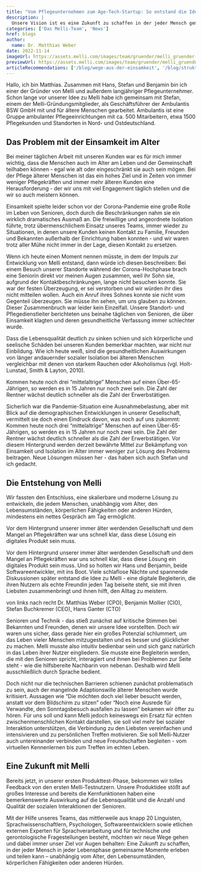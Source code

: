 ```yaml
---
title: "Vom Pflegeunternehmen zum Age-Tech-Startup: So entstand die Idee von Melli"
description: |
  Unsere Vision ist es eine Zukunft zu schaffen in der jeder Mensch gemeinsame Momente erleben und teilen kann unabhängig vom Alter, den Lebensumständen, körperlichen Fähigkeiten oder anderen Hürden. - Dr. Matthias Weber
categories: ['Das Melli-Team', 'News']
href: blogs
author:
  name: Dr. Matthias Weber
date: 2022-11-14
imageUrl: https://assets.melli.com/images/team/gruender/melli_gruender-02-1536.webp
previewUrl: https://assets.melli.com/images/team/gruender/melli_gruender-02-768.webp
articleRecommendations: ['/blog/wege-aus-der-einsamkeit', '/blog/struktur', '/blog/soziale-kontakte']
---
```


<intro-section>
Hallo, ich bin Matthias. Zusammen mit Hans, Stefan und Benjamin bin ich einer der Gründer von Melli und außerdem langjähriger Pflegeunternehmer. Schon lange vor unserer Idee zu Melli habe ich gemeinsam mit Stefan, einem der Melli-Gründungsmitglieder, als Geschäftsführer der Ambulantis BSW GmbH mit und für ältere Menschen gearbeitet. Ambulantis ist eine Gruppe ambulanter Pflegeeinrichtungen mit ca. 500 Mitarbeitern, etwa 1500 Pflegekunden und Standorten in Nord- und Ostdeutschland.
</intro-section>

<br>

## Das Problem mit der Einsamkeit im Alter

Bei meiner täglichen Arbeit mit unseren Kunden war es für mich immer wichtig, dass die Menschen auch im Alter am Leben und der Gemeinschaft teilhaben können - egal wie alt oder eingeschränkt sie auch sein mögen. Bei der Pflege älterer Menschen ist das ein hohes Ziel und in Zeiten von immer weniger Pflegekräften und immer mehr älteren Kunden eine Herausforderung - der wir uns mit viel Engagement täglich stellen und die wir so auch meistern können.

Einsamkeit spielte leider schon vor der Corona-Pandemie eine große Rolle im Leben von Senioren, doch durch die Beschränkungen nahm sie ein wirklich dramatisches Ausmaß an. Die freiwillige und angeordnete  Isolation führte, trotz übermenschlichem Einsatz unseres Teams, immer wieder zu Situationen, in denen unsere Kunden keinen Kontakt zu Familie, Freunden und Bekannten außerhalb der Einrichtung haben konnten - und wir waren trotz aller Mühe nicht immer in der Lage, diesen Kontakt zu ersetzen. 

Wenn ich heute einen Moment nennen müsste, in dem der Impuls zur Entwicklung von Melli entstand, dann würde ich diesen beschreiben: Bei einem Besuch unserer Standorte während der Corona-Hochphase brach eine Seniorin direkt vor meinen Augen zusammen, weil ihr Sohn sie, aufgrund der Kontaktbeschränkungen, lange nicht besuchen konnte. Sie war der festen Überzeugung, er sei verstorben und wir würden ihr dies nicht mitteilen wollen. Auch ein Anruf ihres Sohnes konnte sie nicht vom Gegenteil überzeugen. Sie müsse ihn sehen, um uns glauben zu können. Dieser Zusammenbruch war leider kein Einzelfall. Unsere Standort- und Pflegedienstleiter berichteten uns beinahe täglichen von Senioren, die über Einsamkeit klagten und deren gesundheitliche Verfassung immer schlechter wurde.

Dass die Lebensqualität deutlich zu sinken schien und sich körperliche und seelische Schäden bei unseren Kunden bemerkbar machten, war nicht nur Einbildung. Wie ich heute weiß, sind die gesundheitlichen Auswirkungen von länger andauernder sozialer Isolation bei älteren Menschen vergleichbar mit denen von starkem Rauchen oder Alkoholismus (vgl. Holt-Lunstad, Smith & Layton, 2010).

<BlogQuote source="Dr. Matthias Weber">
  Kommen heute noch drei “mittelaltrige” Menschen auf einen Über-65-Jährigen, so werden es in 15 Jahren nur noch zwei sein. Die Zahl der Rentner wächst deutlich schneller als die Zahl der Erwerbstätigen.
</BlogQuote>
<br>

Sicherlich war die Pandemie-Situation eine Ausnahmebelastung, aber mit Blick auf die demographischen Entwicklungen in unserer Gesellschaft, vermittelt sie doch einen Eindruck davon, was noch auf uns zukommt: Kommen heute noch drei “mittelaltrige” Menschen auf einen Über-65-Jährigen, so werden es in 15 Jahren nur noch zwei sein. Die Zahl der Rentner wächst deutlich schneller als die Zahl der Erwerbstätigen. Vor diesem Hintergrund werden derzeit bewährte Mittel zur Bekämpfung von Einsamkeit und Isolation im Alter immer weniger zur Lösung des Problems beitragen. Neue Lösungen müssen her - das haben sich auch Stefan und ich gedacht.

## Die Entstehung von Melli

Wir fassten den Entschluss, eine skalierbare und moderne Lösung zu entwickeln, die jedem Menschen, unabhängig vom Alter, den Lebensumständen, körperlichen Fähigkeiten oder anderen Hürden, mindestens ein nettes Gespräch am Tag ermöglicht. 

<BlogQuote source="Dr. Matthias Weber">
  Vor dem Hintergrund unserer immer älter werdenden Gesellschaft und dem Mangel an Pflegekräften war uns schnell klar, dass diese Lösung ein digitales Produkt sein muss.
</BlogQuote>
<br>

Vor dem Hintergrund unserer immer älter werdenden Gesellschaft und dem Mangel an Pflegekräften war uns schnell klar, dass diese Lösung ein digitales Produkt sein muss. Und so holten wir Hans und Benjamin, beide Softwareentwickler, mit ins Boot. Viele schlaflose Nächte und spannende Diskussionen später entstand die Idee zu Melli - eine digitale Begleiterin, die ihren Nutzern als echte Freundin jeden Tag beiseite steht, sie mit ihren Liebsten zusammenbringt und ihnen hilft, den Alltag zu meistern.

<StaticGallery
  :images="[
    'https://assets.melli.com/images/images/team/melli_team_matthias-01-1536.webp', 
    'https://assets.melli.com/images/images/team/melli_team_benni-01-1536.webp',
    'https://assets.melli.com/images/images/team/melli_team_stefan-01-1536.webp',
    'https://assets.melli.com/images/images/team/melli_team_hansi-01-1536.webp',
]"
/>

<p class="text-sm italic leading-5">
von links nach recht Dr. Matthias Weber (CPO), Benjamin Mollier (CIO), Stefan Buchkremer (CEO), Hans Ganter (CTO)
</p>

Senioren und Technik - das stieß zunächst auf kritische Stimmen bei Bekannten und Freunden, denen wir unsere Idee vorstellten. Doch wir waren uns sicher, dass gerade hier ein großes Potenzial schlummert, um das Leben vieler Menschen mitzugestalten und es besser und glücklicher zu machen. 
Melli musste also intuitiv bedienbar sein und sich ganz natürlich in das Leben ihrer Nutzer eingliedern. Sie musste eine Begleiterin werden, die mit den Senioren spricht, interagiert und ihnen bei Problemen zur Seite steht - wie die hilfsbereite Nachbarin von nebenan. Deshalb wird Melli ausschließlich durch Sprache bedient. 

Doch nicht nur die technischen Barrieren schienen zunächst problematisch zu sein, auch der mangelnde Adaptionswille älterer Menschen wurde kritisiert. Aussagen wie “Die möchten doch viel lieber besucht werden, anstatt vor dem Bildschirm zu sitzen” oder “Noch eine Ausrede für Verwandte, den Sonntagsbesuch ausfallen zu lassen” bekamen wir öfter zu hören. 
Für uns soll und kann Melli jedoch keineswegs ein Ersatz für echten zwischenmenschlichen Kontakt darstellen, sie soll viel mehr bei sozialer Interaktion unterstützen, die Verbindung zu den Liebsten vereinfachen und intensivieren und zu persönlichen Treffen motivieren. Sie soll Melli-Nutzer auch untereinander verbinden und neue Freundschaften begleiten - vom virtuellen Kennenlernen bis zum Treffen im echten Leben.

## Eine Zukunft mit Melli

Bereits jetzt, in unserer ersten Produkttest-Phase, bekommen wir tolles Feedback von den ersten Melli-Testnutzern. Unsere Produktidee stößt auf großes Interesse und bereits die Kernfunktionen haben eine bemerkenswerte Auswirkung auf die Lebensqualität und die Anzahl und Qualität der sozialen Interaktionen der Senioren.

Mit der Hilfe unseres Teams, das mittlerweile aus knapp 20 Linguisten, Sprachwissenschaftlern, Psychologen, Softwareentwicklern sowie etlichen externen Experten für Sprachverarbeitung und für technische und gerontologische Fragestellungen besteht, möchten wir neue Wege gehen und dabei immer unser Ziel vor Augen behalten: Eine Zukunft zu schaffen, in der jeder Mensch in jeder Lebensphase gemeinsame Momente erleben und teilen kann – unabhängig vom Alter, den Lebensumständen, körperlichen Fähigkeiten oder anderen Hürden.